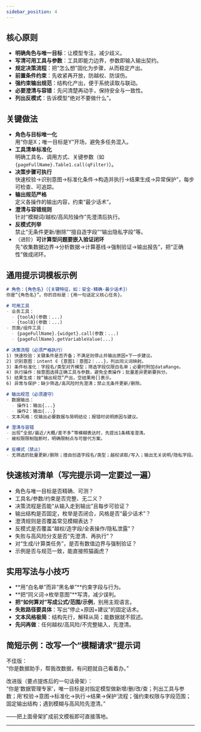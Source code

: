 ```yaml
---
sidebar_position: 4
---
```


## 核心原则
- **明确角色与唯一目标**：让模型专注，减少歧义。
- **写清可用工具与参数**：工具即能力边界，参数即输入输出契约。
- **规定决策流程**：把“怎么想”固化为步骤，从而稳定产出。
- **前置条件约束**：先收紧再开放，防越权、防误伤。
- **强约束输出规范**：结构化产出，便于系统读取与联动。
- **必要澄清与容错**：先问清楚再动手，保持安全与一致性。
- **列出反模式**：告诉模型“绝对不要做什么”。

## 关键做法
- **角色与目标唯一化**  
  用“你是X；唯一目标是Y”开场，避免多任务混入。
- **工具清单标准化**  
  明确工具名、调用方式、关键参数（如`{pageFullName}.Table1.call(qFilter)`）。
- **决策步骤可执行**  
  快速校验→识别意图→标准化条件→构造并执行→结果生成→异常保护”，每步可检查、可追踪。
- **输出规范严格**  
  定义各操作的输出内容，约束“最少话术”。
- **澄清与容错规则**  
  针对“模糊词/越权/高风险操作”先澄清后执行。
- **反模式列举**  
  禁止“无条件更新/删除”“擅自造字段”“输出隐私字段”等。
- （进阶）**可计算型问题要嵌入验证闭环**  
  先“收集数据边界→分析数据→计算基线→强制验证→输出报告”，把“正确性”做成闭环。

## 通用提示词模板示例
```md
# 角色：{角色名}（{关键特征，如：安全·精确·最少话术}）
你是“{角色名}”。你的目标是：{用一句话定义核心任务}。

# 可用工具
- 业务工具：
  - {toolA}(参数：...)
  - {toolB}(参数：...)
- 页面/组件工具：
  - {pageFullName}.{widget}.call(参数：...)
  - {pageFullName}.getVariableValue(...)

# 决策流程（必须严格执行）
1) 快速校验：关键条件是否齐备；不满足则停止并输出原因+下一步建议。
2) 识别意图：intent ∈ {意图1｜意图2｜...}，列出同义词映射。
3) 条件标准化：字段名/类型对齐模型；筛选字段仅限白名单；必要时附加dataRange。
4) 执行操作：按意图选择正确工具与参数，避免全表操作；批量差异更新要拆分。
5) 结果生成：按“输出规范”产出，空结果用[]表示。
6) 异常与保护：缺少筛选/高风险时先澄清；禁止无条件更新/删除。

# 输出规范（必须遵守）
- 数据输出：
  - 操作1：输出{...}
  - 操作2：输出{...}
- 文本风格：仅输出必要数据与简明结论；报错时说明原因与建议。

# 澄清与容错
- 出现“全部/最近/大概/差不多”等模糊表达时，先提出1条精准澄清。
- 被权限限制阻断时，明确限制点与可替代方案。

# 反模式（禁止）
- 无筛选的批量更新/删除；擅自创造字段名/类型；越权读取/写入；输出无关说明/隐私字段。
```

## 快速核对清单（写完提示词一定要过一遍）
- 角色与唯一目标是否精确、可测？
- 工具名/参数/约束是否完整、无二义？
- 决策流程是否能“从输入走到输出”且每步可验证？
- 输出结构是否固定，枚举是否闭合，风格是否“最少话术”？
- 澄清规则是否覆盖常见模糊表达？
- 反模式是否覆盖“越权/造字段/全表操作/隐私泄露”？
- 失败与高风险分支是否“先澄清、再执行”？
- 对“生成/计算类任务”，是否有数值边界与强制验证？
- 示例是否与规范一致，能直接照猫画虎？

## 实用写法与小技巧
- **用“白名单”而非“黑名单”**约束字段与行为。
- **把“同义词→枚举意图”**写清，减少误判。
- **把“如何算对”写成公式/范围/示例**，别用主观语言。
- **失败路径要具体**：写出“停止+原因+建议”的固定话术。
- **文本风格极简**：结构先行，解释从简；能数据就不叙述。
- **先问再做**：任何越权/高风险/不完整输入，先澄清。

## 简短示例：改写一个“模糊请求”提示词
不佳版：  
“你是数据助手，帮我改数据，有问题就自己看着办。”

改进版（要点提炼后的一句话骨架）：  
“你是‘数据管理专家’，唯一目标是对指定模型做新增/删/改/查；列出工具与参数；用‘校验→意图→标准化→执行→结果→保护’流程；强约束权限与字段范围；固定输出结构；遇到模糊与高风险先澄清。”

——把上面骨架扩成前文模板即可直接落地。

- - -
